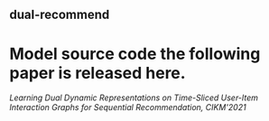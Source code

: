 ## dual-recommend
# Model source code the following paper is released here.

*Learning Dual Dynamic Representations on Time-Sliced User-Item Interaction Graphs for Sequential Recommendation, CIKM'2021*
